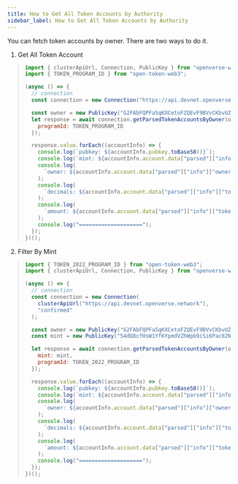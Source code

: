 ```yaml
---
title: How to Get All Token Accounts by Authority
sidebar_label: How to Get All Token Accounts by Authority
---
```


You can fetch token accounts by owner. There are two ways to do it.

1. Get All Token Account

> ```javascript
> import { clusterApiUrl, Connection, PublicKey } from "openverse-web3";
> import { TOKEN_PROGRAM_ID } from "open-token-web3";
> 
> (async () => {
>   // connection
>   const connection = new Connection("https://api.devnet.openverse.network", "confirmed");
> 
>   const owner = new PublicKey("G2FAbFQPFa5qKXCetoFZQEvF9BVvCKbvUZvodpVidnoY");
>   let response = await connection.getParsedTokenAccountsByOwner(owner, {
>     programId: TOKEN_PROGRAM_ID
>   });
> 
>   response.value.forEach((accountInfo) => {
>     console.log(`pubkey: ${accountInfo.pubkey.toBase58()}`);
>     console.log(`mint: ${accountInfo.account.data["parsed"]["info"]["mint"]}`);
>     console.log(
>       `owner: ${accountInfo.account.data["parsed"]["info"]["owner"]}`
>     );
>     console.log(
>       `decimals: ${accountInfo.account.data["parsed"]["info"]["tokenAmount"]["decimals"]}`
>     );
>     console.log(
>       `amount: ${accountInfo.account.data["parsed"]["info"]["tokenAmount"]["amount"]}`
>     );
>     console.log("====================");
>   });
> })();
> ```

2. Filter By Mint

> ```javascript
> import { TOKEN_2022_PROGRAM_ID } from "open-token-web3";
> import { clusterApiUrl, Connection, PublicKey } from "openverse-web3";
> 
> (async () => {
>   // connection
>   const connection = new Connection(
>     clusterApiUrl("https://api.devnet.openverse.network"),
>     "confirmed"
>   );
> 
>   const owner = new PublicKey("G2FAbFQPFa5qKXCetoFZQEvF9BVvCKbvUZvodpVidnoY");
>   const mint = new PublicKey("54dQ8cfHsW1YfKYpmdVZhWpb9iSi6Pac82Nf7sg3bVb");
> 
>   let response = await connection.getParsedTokenAccountsByOwner(owner, {
>     mint: mint,
>     programId: TOKEN_2022_PROGRAM_ID
>   });
> 
>   response.value.forEach((accountInfo) => {
>     console.log(`pubkey: ${accountInfo.pubkey.toBase58()}`);
>     console.log(`mint: ${accountInfo.account.data["parsed"]["info"]["mint"]}`);
>     console.log(
>       `owner: ${accountInfo.account.data["parsed"]["info"]["owner"]}`
>     );
>     console.log(
>       `decimals: ${accountInfo.account.data["parsed"]["info"]["tokenAmount"]["decimals"]}`
>     );
>     console.log(
>       `amount: ${accountInfo.account.data["parsed"]["info"]["tokenAmount"]["amount"]}`
>     );
>     console.log("====================");
>   });
> })();
> ```
